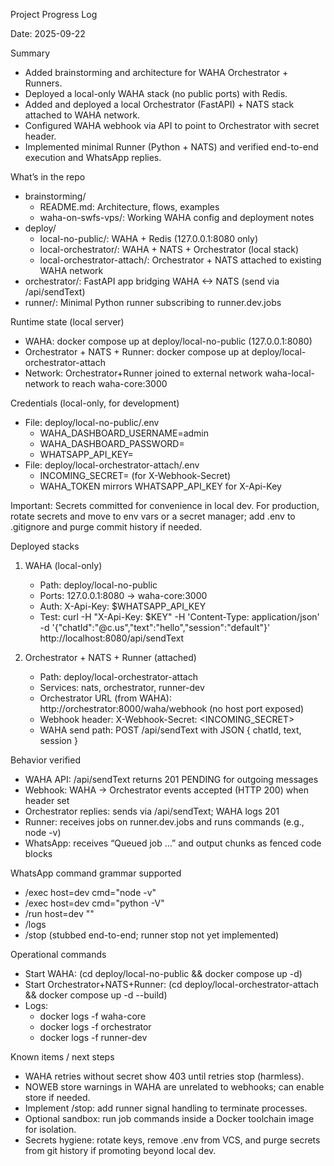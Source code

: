 Project Progress Log

Date: 2025-09-22

Summary
- Added brainstorming and architecture for WAHA Orchestrator + Runners.
- Deployed a local-only WAHA stack (no public ports) with Redis.
- Added and deployed a local Orchestrator (FastAPI) + NATS stack attached to WAHA network.
- Configured WAHA webhook via API to point to Orchestrator with secret header.
- Implemented minimal Runner (Python + NATS) and verified end-to-end execution and WhatsApp replies.

What’s in the repo
- brainstorming/
  - README.md: Architecture, flows, examples
  - waha-on-swfs-vps/: Working WAHA config and deployment notes
- deploy/
  - local-no-public/: WAHA + Redis (127.0.0.1:8080 only)
  - local-orchestrator/: WAHA + NATS + Orchestrator (local stack)
  - local-orchestrator-attach/: Orchestrator + NATS attached to existing WAHA network
- orchestrator/: FastAPI app bridging WAHA <-> NATS (send via /api/sendText)
- runner/: Minimal Python runner subscribing to runner.dev.jobs

Runtime state (local server)
- WAHA: docker compose up at deploy/local-no-public (127.0.0.1:8080)
- Orchestrator + NATS + Runner: docker compose up at deploy/local-orchestrator-attach
- Network: Orchestrator+Runner joined to external network waha-local-network to reach waha-core:3000

Credentials (local-only, for development)
- File: deploy/local-no-public/.env
  - WAHA_DASHBOARD_USERNAME=admin
  - WAHA_DASHBOARD_PASSWORD=<generated>
  - WHATSAPP_API_KEY=<generated>
- File: deploy/local-orchestrator-attach/.env
  - INCOMING_SECRET=<generated> (for X-Webhook-Secret)
  - WAHA_TOKEN mirrors WHATSAPP_API_KEY for X-Api-Key

Important: Secrets committed for convenience in local dev. For production, rotate secrets and move to env vars or a secret manager; add .env to .gitignore and purge commit history if needed.

Deployed stacks
1) WAHA (local-only)
   - Path: deploy/local-no-public
   - Ports: 127.0.0.1:8080 -> waha-core:3000
   - Auth: X-Api-Key: $WHATSAPP_API_KEY
   - Test:
     curl -H "X-Api-Key: $KEY" -H 'Content-Type: application/json' \
       -d '{"chatId":"<phone>@c.us","text":"hello","session":"default"}' \
       http://localhost:8080/api/sendText

2) Orchestrator + NATS + Runner (attached)
   - Path: deploy/local-orchestrator-attach
   - Services: nats, orchestrator, runner-dev
   - Orchestrator URL (from WAHA): http://orchestrator:8000/waha/webhook (no host port exposed)
   - Webhook header: X-Webhook-Secret: <INCOMING_SECRET>
   - WAHA send path: POST /api/sendText with JSON { chatId, text, session }

Behavior verified
- WAHA API: /api/sendText returns 201 PENDING for outgoing messages
- Webhook: WAHA -> Orchestrator events accepted (HTTP 200) when header set
- Orchestrator replies: sends via /api/sendText; WAHA logs 201
- Runner: receives jobs on runner.dev.jobs and runs commands (e.g., node -v)
- WhatsApp: receives “Queued job …” and output chunks as fenced code blocks

WhatsApp command grammar supported
- /exec host=dev cmd="node -v"
- /exec host=dev cmd="python -V"
- /run host=dev "<prompt>"
- /logs <jobId>
- /stop <jobId> (stubbed end-to-end; runner stop not yet implemented)

Operational commands
- Start WAHA: (cd deploy/local-no-public && docker compose up -d)
- Start Orchestrator+NATS+Runner: (cd deploy/local-orchestrator-attach && docker compose up -d --build)
- Logs:
  - docker logs -f waha-core
  - docker logs -f orchestrator
  - docker logs -f runner-dev

Known items / next steps
- WAHA retries without secret show 403 until retries stop (harmless).
- NOWEB store warnings in WAHA are unrelated to webhooks; can enable store if needed.
- Implement /stop: add runner signal handling to terminate processes.
- Optional sandbox: run job commands inside a Docker toolchain image for isolation.
- Secrets hygiene: rotate keys, remove .env from VCS, and purge secrets from git history if promoting beyond local dev.


